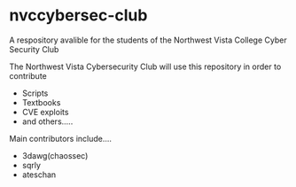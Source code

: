 # nvccybersec-club
A respository avalible for the students of the Northwest Vista College Cyber Security Club

The Northwest Vista Cybersecurity Club will use this repository in order to contribute
  - Scripts
  - Textbooks
  - CVE exploits
  - and others.....

Main contributors include....
- 3dawg(chaossec)
- sqrly
- ateschan 
  
